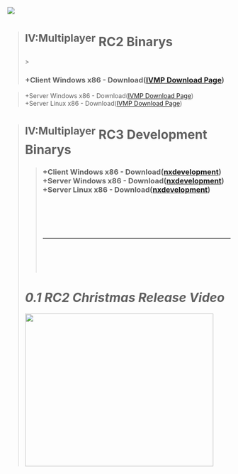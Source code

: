 <img src='http://s7.directupload.net/images/121227/kzo7wm9o.png'></img>

> <h1><sup>IV:Multiplayer</sup> RC2 Binarys</h1>
> > <h3>+Client Windows x86 - Download(<a href='http://files.iv-multiplayer.com/01/downloads.php?f=IVMP-0.1-RC2.zip'>IVMP Download Page</a>)<br>
<blockquote>+Server Windows x86 - Download(<a href='http://files.iv-multiplayer.com/01/downloads.php?f=IVMP-0.1-RC2-Server-Win32.zip'>IVMP Download Page</a>)<br>
+Server Linux x86 - Download(<a href='http://files.iv-multiplayer.com/01/downloads.php?f=IVMP-0.1-RC2-Server-Linux.tar.gz'>IVMP Download Page</a>)<h3></blockquote></li></ul>

<blockquote><h1><sup>IV:Multiplayer</sup> RC3 Development Binarys</h1>
<blockquote><h3>+Client Windows x86 - Download(<a href='http://nightly.nxdevelopment.net/'>nxdevelopment</a>)<br>
+Server Windows x86 - Download(<a href='http://nightly.nxdevelopment.net/'>nxdevelopment</a>)<br>
+Server Linux x86 - Download(<a href='http://nightly.nxdevelopment.net/'>nxdevelopment</a>)<h3>
<br>
<br>
<br>
<hr><br>
<br>
<br>
</blockquote><h1><i>0.1 RC2 Christmas Release Video</i></h1>
<a href='http://www.youtube.com/watch?feature=player_embedded&v=5r7bsdGn2Gg' target='_blank'><img src='http://img.youtube.com/vi/5r7bsdGn2Gg/0.jpg' width='425' height=344 /></a>